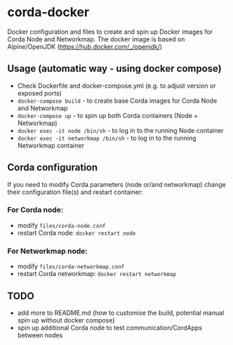 # corda-docker
Docker configuration and files to create and spin up Docker images for Corda Node and Networkmap. The docker image is based on Alpine/OpenJDK (https://hub.docker.com/_/openjdk/)

## Usage (automatic way - using docker compose)

* Check Dockerfile and docker-compose.yml (e.g. to adjust version or exposed ports)
* `docker-compose build` - to create base Corda images for Corda Node and Networkmap
* `docker-compose up` - to spin up both Corda containers (Node + Networkmap)
* `docker exec -it node /bin/sh` - to log in to the running Node container
* `docker exec -it networkmap /bin/sh` - to log in to the running Networkmap container

## Corda configuration
If you need to modify Corda parameters (node or/and networkmap) change their configuration file(s) and restart container:
### For Corda node:
* modify `files/corda-node.conf`
* restart Corda node: `docker restart node`
### For Networkmap node:
* modify `files/corda-networkmap.conf`
* restart Corda networkmap: `docker restart networkmap`

## TODO
* add more to README.md (how to customise the build, potential manual spin up without docker compose) 
* spin up additional Corda node to test communication/CordApps between nodes
